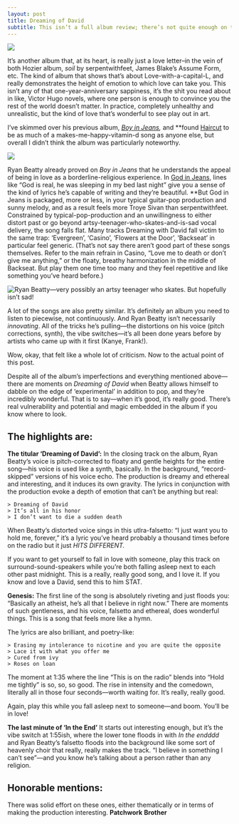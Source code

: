 ```yaml
---
layout: post
title: Dreaming of David
subtitle: This isn’t a full album review; there’s not quite enough on this LP to warrant an all-out track-by-track breakdown, but I actually unexpectedly enjoyed Ryan Beatty’s sophomore album Dreaming of David, released at the end of January, more than I thought I would. 
---
```


![](https://images.genius.com/ab15d564e1b9204efecb220f258ac69d.1000x1000x1.jpg)


It’s another album that, at its heart, is really just a love letter–in the vein of both Hozier album, *soil* by serpentwithfeet, James Blake’s Assume Form, etc. The kind of album that shows that’s about Love-with-a-capital-L, and really demonstrates the height of emotion to which love can take you. This isn’t any of that one-year-anniversary sappiness, it’s the shit you read about in like, Victor Hugo novels, where one person is enough to convince you the rest of the world doesn’t matter. In practice, completely unhealthy and unrealistic, but the kind of love that’s wonderful to see play out in art. 

I’ve skimmed over his previous album, [*Boy in Jeans*](https://open.spotify.com/album/2JCzwyBkW4xUNs35vlG3mn)*,* and **found [Haircut](https://open.spotify.com/track/3UY4s7F4Ard3T6vm7xcJxQ?si=vDxoRv0gQsuJsNesNMTdow) to be as much of a makes-me-happy-vitamin-d song as anyone else, but overall I didn’t think the album was particularly noteworthy.


![](https://t2.genius.com/unsafe/1188x0/https%3A%2F%2Fimages.genius.com%2F43c401bc0dab23d4711c38e529cab649.1000x1000x1.jpg)


Ryan Beatty already proved on *Boy in Jeans* that he understands the appeal of being in love as a borderline-religious experience. In [God in Jeans](https://open.spotify.com/track/1pu4luiWwVAcJRoCuqJfWg?si=QORZlZ9oS_2woQ55KMquYQ), lines like “God is real, he was sleeping in my bed last night” give you a sense of the kind of lyrics he’s capable of writing and they’re beautiful. **But God in Jeans is packaged, more or less, in your typical guitar-pop production and sunny melody, and as a result feels more Troye Sivan than serpentwithfeet. Constrained by typical-pop-production and an unwillingness to either distort past or go beyond artsy-teenager-who-skates-and-is-sad vocal delivery, the song falls flat. Many tracks Dreaming with David fall victim to the same trap: ‘Evergreen’, ‘Casino’, ‘Flowers at the Door’, ‘Backseat’ in particular feel generic. (That’s not say there aren’t good part of these songs themselves. Refer to the main refrain in Casino, “Love me to death or don’t give me anything,” or the floaty, breathy harmonization in the middle of Backseat. But play them one time too many and they feel repetitive and like something you’ve heard before.)

![Ryan Beatty—very possibly an artsy teenager who skates. But hopefully isn’t sad!](https://thefader-res.cloudinary.com/private_images/w_1440,c_limit,f_auto,q_auto:best/R05_c4y5s3/ryan-beatty-boy-jeans-interview.jpg)

[](https://paper.dropbox.com/ep/redirect/image?url=https%3A%2F%2Fthefader-res.cloudinary.com%2Fprivate_images%2Fw_1440%2Cc_limit%2Cf_auto%2Cq_auto%3Abest%2FR05_c4y5s3%2Fryan-beatty-boy-jeans-interview.jpg&hmac=rlG2gberKd4ri6IHr%2F2TR6A4697bPI%2B908TBDArsNvQ%3D&width=1490)
A lot of the songs are also pretty similar. It’s definitely an album you need to listen to piecewise, not continuously. And Ryan Beatty isn’t necessarily *innovating*. All of the tricks he’s pulling—the distortions on his voice (pitch corrections, synth), the vibe switches—it’s all been done years before by artists who came up with it first (Kanye, Frank!). 

Wow, okay, that felt like a whole lot of criticism. Now to the actual point of this post. 

Despite all of the album’s imperfections and everything mentioned above—there are moments on *Dreaming of David* when Beatty allows himself to dabble on the edge of ‘experimental’ in addition to pop, and they’re incredibly wonderful. That is to say—when it’s good, it’s really good. There’s real vulnerability and potential and magic embedded in the album if you know where to look. 


## The highlights are: 

**The titular ‘Dreaming of David’:**
In the closing track on the album, Ryan Beatty’s voice is pitch-corrected to floaty and gentle heights for the entire song—his voice is used like a synth, basically. In the background, “record-skipped” versions of his voice echo. The production is dreamy and ethereal and interesting, and it induces its own gravity. The lyrics in conjunction with the production evoke a depth of emotion that can’t be anything but real:


    > Dreaming of David
    > It’s all in his honor
    > I don’t want to die a sudden death

When Beatty’s distorted voice sings in this utlra-falsetto: “I just want you to hold me, forever,” it’s a lyric you’ve heard probably a thousand times before on the radio but it just *HITS DIFFERENT.*  

If you want to get yourself to fall in love with someone, play this track on surround-sound-speakers while you’re both falling asleep next to each other past midnight. This is a really, really good song, and I love it. If you know and love a David, send this to him STAT. 

**Genesis:**
The first line of the song is absolutely riveting and just floods you: “Basically an atheist, he’s all that I believe in right now.” There are moments of such gentleness, and his voice, falsetto and ethereal, does wonderful things. This is a song that feels more like a hymn.

The lyrics are also brilliant, and poetry-like: 

    > Erasing my intolerance to nicotine and you are quite the opposite
    > Lace it with what you offer me
    > Cured from ivy
    > Roses on loan

The moment at 1:35 where the line “This is on the radio” blends into “Hold me tightly” is so, so, so good. The rise in intensity and the comedown, literally all in those four seconds—worth waiting for. It’s really, really good. 

Again, play this while you fall asleep next to someone—and boom. You’ll be in love!

**The last minute of ‘In the End’**
It starts out interesting enough, but it’s the vibe switch at 1:55ish, where the lower tone floods in with *In the endddd* and Ryan Beatty’s falsetto floods into the background like some sort of heavenly choir that really, really makes the track. “I believe in something I can’t see”—and you know he’s talking about a person rather than any religion. 


## Honorable mentions:

There was solid effort on these ones, either thematically or in terms of making the production interesting.
**Patchwork** 
**Brother**


[](https://vignette.wikia.nocookie.net/brockhampton/images/b/bd/RyanBeatty.png/revision/latest?cb=20190831143422)

